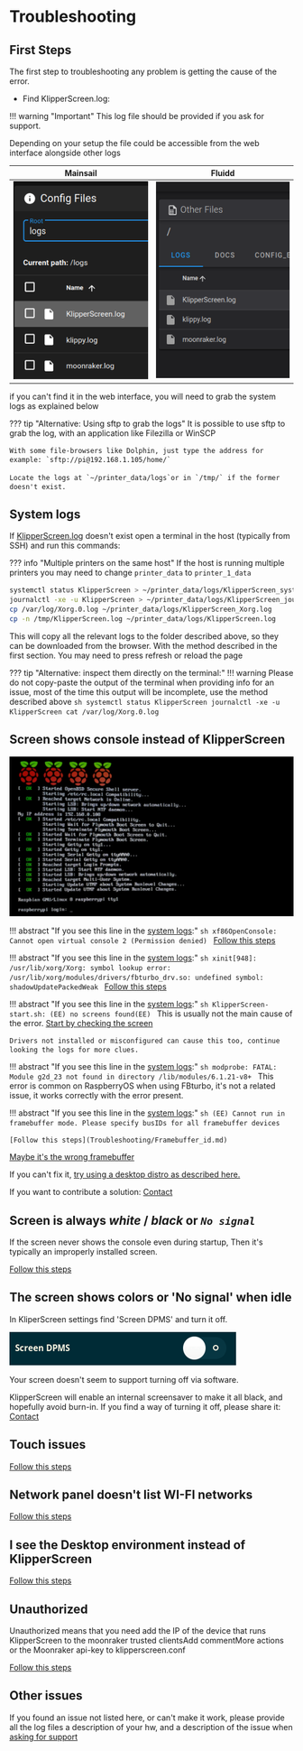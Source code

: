 
# Troubleshooting

## First Steps

The first step to troubleshooting any problem is getting the cause of the error.

* Find KlipperScreen.log:

!!! warning "Important"
    This log file should be provided if you ask for support.

Depending on your setup the file could be accessible from the web interface alongside other logs

|                        Mainsail                         |                       Fluidd                        |
|:-------------------------------------------------------:|:---------------------------------------------------:|
| ![mainsail_logs](img/troubleshooting/logs_mainsail.png) | ![fluidd_logs](img/troubleshooting/logs_fluidd.png) |

if you can't find it in the web interface, you will need to grab the system logs as explained below

??? tip "Alternative: Using sftp to grab the logs"
    It is possible to use sftp to grab the log, with an application like Filezilla or WinSCP

    With some file-browsers like Dolphin, just type the address for example: `sftp://pi@192.168.1.105/home/`

    Locate the logs at `~/printer_data/logs`or in `/tmp/` if the former doesn't exist.

## System logs

If [KlipperScreen.log](#first-steps) doesn't exist open a terminal in the host (typically from SSH) and
run this commands:

??? info "Multiple printers on the same host"
    If the host is running multiple printers you may need to change `printer_data` to `printer_1_data`

```sh
systemctl status KlipperScreen > ~/printer_data/logs/KlipperScreen_systemctl.log
journalctl -xe -u KlipperScreen > ~/printer_data/logs/KlipperScreen_journalctl.log
cp /var/log/Xorg.0.log ~/printer_data/logs/KlipperScreen_Xorg.log
cp -n /tmp/KlipperScreen.log ~/printer_data/logs/KlipperScreen.log
```

This will copy all the relevant logs to the folder described above, so they can be downloaded from the browser.
With the method described in the first section. You may need to press refresh or reload the page


??? tip "Alternative: inspect them directly on the terminal:"
    !!! warning
        Please do not copy-paste the output of the terminal when providing info for an issue,
        most of the time this output will be incomplete, use the method described above
    ```sh
    systemctl status KlipperScreen
    journalctl -xe -u KlipperScreen
    cat /var/log/Xorg.0.log
    ```


## Screen shows console instead of KlipperScreen

![boot](img/troubleshooting/boot.png)



!!! abstract "If you see this line in the [system logs](#system-logs):"
    ```sh
    xf86OpenConsole: Cannot open virtual console 2 (Permission denied)
    ```
    [Follow this steps](Troubleshooting/VC_ERROR.md)

!!! abstract "If you see this line in the [system logs](#system-logs):"
    ```sh
    xinit[948]: /usr/lib/xorg/Xorg: symbol lookup error: /usr/lib/xorg/modules/drivers/fbturbo_drv.so: undefined symbol: shadowUpdatePackedWeak
    ```
    [Follow this steps](Troubleshooting/FBturbo.md)

!!! abstract "If you see this line in the [system logs](#system-logs):"
    ```sh
    KlipperScreen-start.sh: (EE) no screens found(EE)
    ```
    This is usually not the main cause of the error. [Start by checking the screen](Troubleshooting/Physical_Install.md)

    Drivers not installed or misconfigured can cause this too, continue looking the logs for more clues.

!!! abstract "If you see this line in the [system logs](#system-logs):"
    ```sh
    modprobe: FATAL: Module g2d_23 not found in directory /lib/modules/6.1.21-v8+
    ```
    This error is common on RaspberryOS when using FBturbo, it's not a related issue, it works correctly with the error present.

!!! abstract "If you see this line in the [system logs](#system-logs):"
    ```sh
    (EE) Cannot run in framebuffer mode. Please specify busIDs for all framebuffer devices
    ```

    [Follow this steps](Troubleshooting/Framebuffer_id.md)



[Maybe it's the wrong framebuffer](Troubleshooting/Framebuffer.md)

If you can't fix it, [try using a desktop distro as described here.](Troubleshooting/Last_resort.md)

If you want to contribute a solution: [Contact](Contact.md)

## Screen is always ***white*** / ***black*** or ***`No signal`***

If the screen never shows the console even during startup, Then it's typically an improperly installed screen.

[Follow this steps](Troubleshooting/Physical_Install.md)


## The screen shows colors or 'No signal' when idle

In KliperScreen settings find 'Screen DPMS' and turn it off.

![dpms](img/troubleshooting/dpms.gif)

Your screen doesn't seem to support turning off via software.

KlipperScreen will enable an internal screensaver to make it all black, and hopefully avoid burn-in.
If you find a way of turning it off, please share it: [Contact](Contact.md)

## Touch issues

[Follow this steps](Troubleshooting/Touch_issues.md)

## Network panel doesn't list WI-FI networks

[Follow this steps](Troubleshooting/Network.md)

## I see the Desktop environment instead of KlipperScreen

[Follow this steps](Troubleshooting/Desktop.md)

## Unauthorized

Unauthorized means that you need add the IP of the device that runs KlipperScreen to the moonraker trusted clientsAdd commentMore actions
or the Moonraker api-key to klipperscreen.conf

[Follow this steps](Installation.md#moonraker-configuration)

## Other issues

If you found an issue not listed here, or can't make it work, please provide all the log files
a description of your hw, and a description of the issue when [asking for support](Contact.md)
